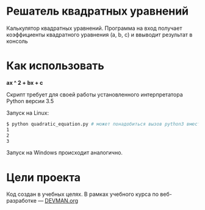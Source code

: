 # Решатель квадратных уравнений

Калькулятор квадратных уравнений.
Программа на вход получает коэффициенты квадратного уравнения (a, b, c) и ввыводит результат в консоль 

# Как использовать

**ax ^ 2 + bx + c**

Скрипт требует для своей работы установленного интерпретатора Python версии 3.5

Запуск на Linux:

```bash
$ python quadratic_equation.py # может понадобиться вызов python3 вместо python, зависит от настроек операционной системы
1
2
3
```

Запуск на Windows происходит аналогично.

# Цели проекта

Код создан в учебных целях. В рамках учебного курса по веб-разработке ― [DEVMAN.org](https://devman.org)
